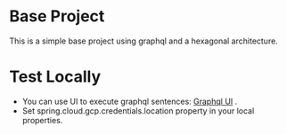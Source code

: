 # Base Project

This is a simple base project using graphql and a hexagonal architecture.

# Test Locally
* You can use UI to execute graphql sentences: [Graphql UI](http://localhost:8080/graphiql?path=/graphql) .
* Set spring.cloud.gcp.credentials.location property in your local properties.

